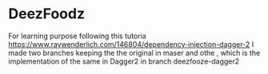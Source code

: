 # DeezFoodz


For learning purpose following this tutoria https://www.raywenderlich.com/146804/dependency-injection-dagger-2
I made two branches keeping the the original in maser and othe , which is the implementation of the same in Dagger2
in branch deezfooze-dagger2
